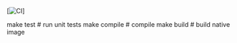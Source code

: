 [![CI](https://github.com/utgheith/grader/actions/workflows/makefile.yml/badge.svg)]

make test # run unit tests
make compile # compile
make build # build native image
